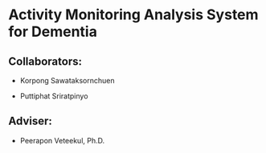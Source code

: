 # Activity Monitoring Analysis System for Dementia

## Collaborators:

* Korpong Sawataksornchuen

* Puttiphat Sriratpinyo

## Adviser:

* Peerapon Veteekul, Ph.D.
